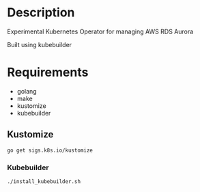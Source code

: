 # Description
Experimental Kubernetes Operator for managing AWS RDS Aurora

Built using kubebuilder

# Requirements
* golang
* make
* kustomize
* kubebuilder

## Kustomize
```
go get sigs.k8s.io/kustomize
```

### Kubebuilder
```
./install_kubebuilder.sh
```
